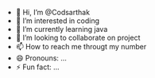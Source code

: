 - 👋 Hi, I’m @Codsarthak
- 👀 I’m interested in coding
- 🌱 I’m currently learning java
- 💞️ I’m looking to collaborate on project
- 📫 How to reach me througt my number
- 😄 Pronouns: ...
- ⚡ Fun fact: ...

<!---
Codsarthak/Codsarthak is a ✨ special ✨ repository because its `README.md` (this file) appears on your GitHub profile.
You can click the Preview link to take a look at your changes.
--->
